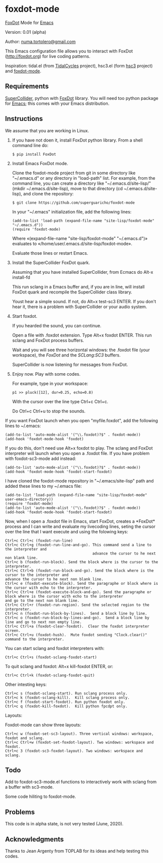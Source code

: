 # foxdot-mode
<a href="http://foxdot.org">FoxDot</a> Mode for <a href="https://www.gnu.org/software/emacs/">Emacs</a>

Version: 0.01 (alpha)

Author: numa.tortolero@gmail.com

This Emacs configuration file allows you to interact with FoxDot (http://foxdot.org) for live coding patterns.

Inspiration: tidal.el (from <a href="https://tidalcycles.org/index.php/Welcome">TidalCycles</a> project), hsc3.el (form <a href="https://github.com/rd--/hsc3/tree/master/emacs">hsc3</a> project) and <a href="https://gitlab.com/umejam/foxdot-mode">foxdot-mode</a>.

<h2>Requirements</h2>

<a href="https://supercollider.github.io/">SuperCollider</a>, python with <a href="http://foxdot.org">FoxDot</a> library. You will need too python package for <a href="https://www.gnu.org/software/emacs/">Emacs</a>; this comes with your Emacs distribution.

<h2>Instructions</h2>

We assume that you are working in Linux.

<ol>
<li> If you have not doen it, install FoxDot python library. From a shell command line do:

    $ pip install FoxDot

<li> Install Emacs FoxDot mode.

Clone the foxdot-mode project from git in some directory like "\~/.emacs.d" or any directory in "load-path" list. For example, from the command line, you can create a directory like "\~/.emacs.d/site-lisp/" (mkdir ~/.emacs.d/site-lisp), move to that directory (cd ~/.emacs.d/site-lisp), and clone the repository:

    $ git clone https://github.com/superguaricho/foxdot-mode

In your "\~/.emacs" initialization file, add the following lines:

    (add-to-list 'load-path (expand-file-name "site-lisp/foxdot-mode" "~/.emacs.d"))
    (require 'foxdot-mode)

Where «(expand-file-name "site-lisp/foxdot-mode" "~/.emacs.d")» evaluates to «/home/user/.emacs.d/site-lisp/foxdot-mode».

Evaluate those lines or restart Emacs.

<li> Install the SuperCollider FoxDot quark.

Assuming that you have installed SuperCollider, from Ecmacs do Alt-x install-fd

This run sclang in a Emacs buffer and, if you are in line, will install FoxDot quark and recompile the SuperCollider class library.

Youst hear a simple sound. If not, do Alt+x test-sc3 ENTER. If you don't hear it, there is a problem with SuperCollider or your audio system.

<li> Start foxdot.

If you hearded the sound, you can continue.

Open a file with .foxdot extension.  Type Alt+x foxdot ENTER. This run sclang and FoxDot process buffers.

Wait and you will see three horizontal windows: the .foxdot file (your workspace), the  *FoxDot* and the *SCLang:SC3* buffers.

SuperCollider is now listening for messages from FoxDot.

<li> Enjoy now. Play with some codes.

For example, type in your workspace:

    p1 >> pluck([12], dur=0.25, echo=0.8)

With the cursor over the line type Ctrl+c Ctrl+c.

Do Ctrl+c Ctrl+u to stop the sounds.

</ol>

If you want FoxDot launch when you open "myfile.foxdot", add the following lines to ~/.emacs:

    (add-to-list 'auto-mode-alist '("\\.foxdot)?$" . foxdot-mode))
    (add-hook 'foxdot-mode-hook 'foxdot)

If you do this, don't need use Alt+x foxdot to play. The sclang and FoxDot interpreter will launch when you open a .foxdot file. If you have problem with foxdot-sc3-mode add instead:

    (add-to-list 'auto-mode-alist '("\\.foxdot)?$" . foxdot-mode))
    (add-hook 'foxdot-mode-hook 'foxdot-start-foxdot)

I have cloned the foxdot-mode repository in "~/.emacs/site-lisp" path and added these lines to my ~/.emacs file:

    (add-to-list 'load-path (expand-file-name "site-lisp/foxdot-mode" user-emacs-directory))
    (require 'foxdot-mode)
    (add-to-list 'auto-mode-alist '("\\.foxdot)?$" . foxdot-mode))
    (add-hook 'foxdot-mode-hook 'foxdot-start-foxdot)

Now, when I open a .foxdot file in Emacs, start FoxDot, creates a \*FoxDot\* process and I can write and evaluate my livecoding lines, seting the cursor over the line that I want execute and using the folowing keys:

    Ctrl+c Ctrl+c (foxdot-run-line)
    Ctrl+c Ctrl+g (foxdot-run-line-and-go). This command send a line to the interpreter and
                                            advance the cursor to he next non blank line.
    Ctrl+c b (foxdot-run-block). Send the block where is the cursor to the interpreter.
    Ctrl+c Ctrl+b (foxdot-run-block-and-go). Send the block where is the cursor to the interpreter and
    advance the cursor to he next non blank line.
    Ctrl+c e (foxdot-execute-block). Send the paragraphe or block where is the cursor with echo to the interpreter.
    Ctrl+c Ctrl+e (foxdot-execute-block-and-go). Send the paragraphe or block where is the cursor with echo to the interpreter
    and go to the next non blank line.
    Ctrl+c Ctrl+r (foxdot-run-region). Send the selected region to the interpreter.
    Ctrl+c n (foxdot-run-block-by-lines).  Send a block line by line.
    Ctrl+c o (foxdot-run-block-by-lines-and-go).  Send a block line by line and go to next non empty line.
    Ctrl+c Ctrl+a (foxdot-clear-foxdot).  Clear the foxdot interpreter screen.
    Ctrl+c Ctrl+u (foxdot-hush).  Mute foxdot sending "Clock.clear()" command to the interpreter.

You can start sclang and foxdot interpreters with:

    Ctrl+c Ctrl+s (foxdot-sclang-foxdot-start)

To quit sclang and foxdot: Alt+x kill-foxdot ENTER, or:
 
    Ctrl+c Ctrl+k (foxdot-sclang-foxdot-quit)

Other intesting keys:

    Ctrl+c s (foxdot-sclang-start). Run sclang process only.
    Ctrl+c k (foxdot-sclang-kill).  Kill sclang process only.
    Ctrl+c f (foxdot-start-foxdot). Run python foxdot only.
    Ctrl+c q (foxdot-kill-foxdot).  Kill python fpcdpt only.

Layouts:

Foxdot-mode can show three layouts:

    Ctrl+c w (foxdot-set-sc3-layout). Three vertical windows: workspace, foxdot and sclang. 
    Ctrl+c Ctrl+w (foxdot-set-foxdot-layout). Two windows: workspace and foxdot.
    Ctrl+c 3 (foxdot-sc3-foxdot-layout). Two windows: workspace and sclang.

<h2>Todo</h2>

Add to foxdot-sc3-mode.el functions to interactively work with sclang from a buffer with sc3-mode.

Some code hiliting to foxdot-mode.

<h2>Problems</h2>

This code is in alpha state, is not very tested (June, 2020).

<h2>Acknowledgments</h2>

Thanks to Jean Argenty from TOPLAB for its ideas and help testing this codes.
